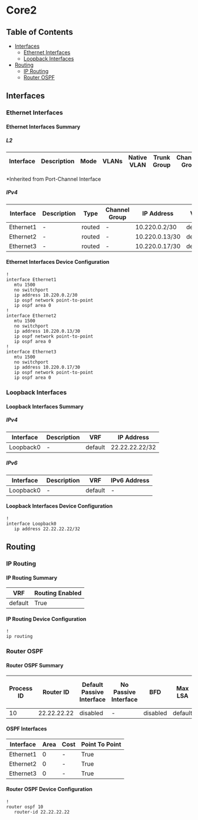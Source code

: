 # Core2

## Table of Contents

- [Interfaces](#interfaces)
  - [Ethernet Interfaces](#ethernet-interfaces)
  - [Loopback Interfaces](#loopback-interfaces)
- [Routing](#routing)
  - [IP Routing](#ip-routing)
  - [Router OSPF](#router-ospf)

## Interfaces

### Ethernet Interfaces

#### Ethernet Interfaces Summary

##### L2

| Interface | Description | Mode | VLANs | Native VLAN | Trunk Group | Channel-Group |
| --------- | ----------- | ---- | ----- | ----------- | ----------- | ------------- |

*Inherited from Port-Channel Interface

##### IPv4

| Interface | Description | Type | Channel Group | IP Address | VRF |  MTU | Shutdown | ACL In | ACL Out |
| --------- | ----------- | -----| ------------- | ---------- | ----| ---- | -------- | ------ | ------- |
| Ethernet1 | - | routed | - | 10.220.0.2/30 | default | 1500 | - | - | - |
| Ethernet2 | - | routed | - | 10.220.0.13/30 | default | 1500 | - | - | - |
| Ethernet3 | - | routed | - | 10.220.0.17/30 | default | 1500 | - | - | - |

#### Ethernet Interfaces Device Configuration

```eos
!
interface Ethernet1
   mtu 1500
   no switchport
   ip address 10.220.0.2/30
   ip ospf network point-to-point
   ip ospf area 0
!
interface Ethernet2
   mtu 1500
   no switchport
   ip address 10.220.0.13/30
   ip ospf network point-to-point
   ip ospf area 0
!
interface Ethernet3
   mtu 1500
   no switchport
   ip address 10.220.0.17/30
   ip ospf network point-to-point
   ip ospf area 0
```

### Loopback Interfaces

#### Loopback Interfaces Summary

##### IPv4

| Interface | Description | VRF | IP Address |
| --------- | ----------- | --- | ---------- |
| Loopback0 | - | default | 22.22.22.22/32 |

##### IPv6

| Interface | Description | VRF | IPv6 Address |
| --------- | ----------- | --- | ------------ |
| Loopback0 | - | default | - |

#### Loopback Interfaces Device Configuration

```eos
!
interface Loopback0
   ip address 22.22.22.22/32
```

## Routing

### IP Routing

#### IP Routing Summary

| VRF | Routing Enabled |
| --- | --------------- |
| default | True |

#### IP Routing Device Configuration

```eos
!
ip routing
```

### Router OSPF

#### Router OSPF Summary

| Process ID | Router ID | Default Passive Interface | No Passive Interface | BFD | Max LSA | Default Information Originate | Log Adjacency Changes Detail | Auto Cost Reference Bandwidth | Maximum Paths | MPLS LDP Sync Default | Distribute List In |
| ---------- | --------- | ------------------------- | -------------------- | --- | ------- | ----------------------------- | ---------------------------- | ----------------------------- | ------------- | --------------------- | ------------------ |
| 10 | 22.22.22.22 | disabled |- | disabled | default | disabled | disabled | - | - | - | - |

#### OSPF Interfaces

| Interface | Area | Cost | Point To Point |
| -------- | -------- | -------- | -------- |
| Ethernet1 | 0 | - | True |
| Ethernet2 | 0 | - | True |
| Ethernet3 | 0 | - | True |

#### Router OSPF Device Configuration

```eos
!
router ospf 10
   router-id 22.22.22.22
```
